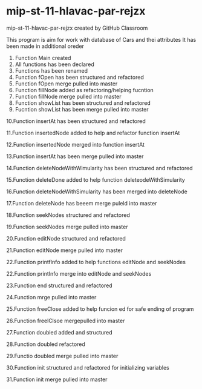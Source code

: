 # mip-st-11-hlavac-par-rejzx
mip-st-11-hlavac-par-rejzx created by GitHub Classroom

This program is aim for work with database of Cars and thei attributes
It has been made in additional oreder

1. Function Main created
2. All functions has been declared
3. Functions has been renamed
4. Function fOpen has been structured and refactored
5. Function fOpen merge pulled into master
6. Function fillNode added as refactoring/helping fucntion
7. Function fillNode merge pulled into master
8. Function showList has been structured and refactored
9. Fucntion showList has been merge pulled into master

10.Function insertAt has been structured and refactored

11.Function insertedNode added to help and refactor function insertAt 

12.Function insertedNode merged into function insertAt

13.Function insertAt has been merge pulled into master

14.Function deleteNodeWithWimularity has been structured and refactored

15.Function deleteDone added to help function deleteodeWithSimularity

16.Function deleteNodeWithSimularity has been merged into deleteNode

17.Function deleteNode has beeem merge puleld into master

18.Function seekNodes structured and refactored

19.Function seekNodes merge pulled into master

20.Function editNode structured and refactored

21.Function editNode merge pulled into master

22.Function printfInfo added to help functions editNode and seekNodes

22.Function printInfo merge into editNode and seekNodes

23.Function end structured and refactored

24.Function mrge pulled into master

25.Function freeClose added to help funcion ed for safe ending of program

26.Function freelClsoe mergepulled into master

27.Function doubled added and structured

28.Function doubled refactored

29.Functio doubled merge pulled into master

30.Function init structured and refactored for initializing variables

31.Function init merge pulled into master 
